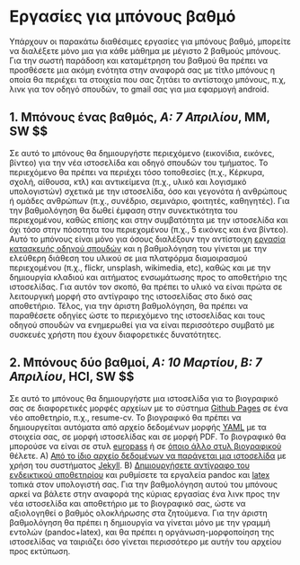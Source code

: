 # Εργασίες για μπόνους βαθμό

Υπάρχουν οι παρακάτω διαθέσιμες εργασίες για μπόνους βαθμό, μπορείτε να διαλέξετε μόνο μια για κάθε μάθημα με μέγιστο 2 βαθμούς μπόνους. Για την σωστή παράδοση και καταμέτρηση του βαθμού θα πρέπει να προσθέσετε μια ακόμη ενότητα στην αναφορά σας με τίτλο μπόνους η οποία θα περιέχει τα στοιχεία που σας ζητάει το αντίστοιχο μπόνους, π.χ, λινκ για τον οδηγό σπουδών, το gmail σας για μια εφαρμογή android.


## 1. Μπόνους ένας βαθμός, *A: 7 Απριλίου*, MM, SW $$

Σε αυτό το μπόνους θα δημιουργήστε περιεχόμενο (εικονίδια, εικόνες, βίντεο) για την νέα ιστοσελίδα και οδηγό σπουδών του τμήματος. Το περιεχόμενο θα πρέπει να περιέχει τόσο τοποθεσίες (π.χ., Κέρκυρα, σχολή, αίθουσα, κτλ) και αντικείμενα (π.χ., υλικό και λογισμικό υπολογιστών) σχετικά με την ιστοσελίδα, όσο και γεγονότα ή ανθρώπους ή ομάδες ανθρώπων (π.χ., συνέδριο, σεμινάριο, φοιτητές, καθηγητές). Για την βαθμολόγηση θα δωθεί έμφαση στην συνεκτικότητα του περιεχομένου, καθώς επίσης και στην συμβατότητα με την ιστοσελίδα και όχι τόσο στην πόσοτητα του περιεχομένου (π.χ., 5 εικόνες και ένα βίντεο). Αυτό το μπόνους είναι μόνο για όσους διαλέξουν την αντίστοιχη [εργασία κατασκευής οδηγού σπουδών](/projects/study-guide/) και η βαθμολόγηση του γίνεται με την ελεύθερη διάθεση του υλικού σε μια πλατφόρμα διαμοιρασμού περιεχομένου (π.χ., flickr, unsplash, wikimedia, etc), καθώς και με την δημιουργία κλαδιού και αιτήματος ενσωμάτωσης προς το αποθετήριο της ιστοσελίδας. Για αυτόν τον σκοπό, θα πρέπει το υλικό να είναι πρώτα σε λειτουργική μορφή στο αντίγραφο της ιστοσελίδας στο δικό σας αποθετήριο. Τέλος, για την άριστη βαθμολόγηση, θα πρέπει να παραθέσετε οδηγίες ώστε το περιεχόμενο της ιστοσελίδας και τους οδηγού σπουδών να ενημερωθεί για να είναι περισσότερο συμβατό με συσκευές χρήστη που έχουν διαφορετικές δυνατότητες.

## 2. Μπόνους δύο βαθμοί, *A: 10 Μαρτίου*, *Β: 7 Απριλίου*, HCI, SW $$

Σε αυτό το μπόνους θα δημιουργήστε μια ιστοσελίδα για το βιογραφικό σας σε διαφορετικές μορφές αρχείων με το σύστημα [Github Pages](https://pages.github.com/) σε ένα νέο αποθετηρίο, π.χ., resume-cv. Το βιογραφικό θα πρέπει να δημιουργείται αυτόματα από αρχείο δεδομένων μορφής [YAML](https://learnxinyminutes.com/docs/yaml/) με τα στοιχεία σας, σε μορφή ιστοσελίδας και σε μορφή PDF. Το βιογραφικό θα μπορούσε να είναι σε στυλ [europass](https://github.com/gsilano/EuropeCV) ή σε [όποιο άλλο στυλ βιογραφικού](https://www.overleaf.com/gallery/tagged/cv) θέλετε. A) [Από το ίδιο αρχείο δεδομένων να παράγεται μια ιστοσελίδα](https://github.com/AnotherKamila/yamlCV) με χρήση του συστήματος [Jekyll](https://jekyllrb.com/). B) [Δημιουργήσετε αντίγραφο του ενδεικτικού αποθετηρίου](https://github.com/mrzool/cv-boilerplate) και ρυθμίσετε τα εργαλεία pandoc και [latex](https://www.latex-project.org/) τοπικά στον υπολογιστή σας. Για την βαθμολόγηση αυτού του μπόνους αρκεί να βάλετε στην αναφορά της κύριας εργασίας ένα λινκ προς την νέα ιστοσελίδα και αποθετήριο με το βιογραφικό σας, ώστε να αξιολογηθεί ο βαθμός ολοκλήρωσης στα ζητούμενα. Για την άριστη βαθμολόγηση θα πρέπει η δημιουργία να γίνεται μόνο με την γραμμή εντολών (pandoc+latex), και θα πρέπει η οργάνωση-μορφοποίηση της ιστοσελίδας να ταιριάζει όσο γίνεται περισσότερο με αυτήν του αρχείου προς εκτύπωση.
